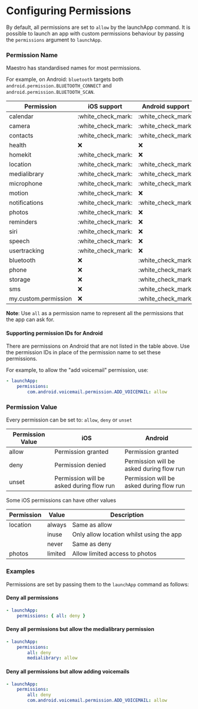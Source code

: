 # Configuring Permissions

By default, all permissions are set to `allow` by the launchApp command. It is possible to launch an app with custom permissions behaviour by passing the `permissions` argument to `launchApp`.

### Permission Name

Maestro has standardised names for most permissions.

For example, on Android: `bluetooth` targets both `android.permission.BLUETOOTH_CONNECT` and `android.permission.BLUETOOTH_SCAN`.

| Permission           | iOS support          | Android support      |
| -------------------- | -------------------- | -------------------- |
| calendar             | :white\_check\_mark: | :white\_check\_mark: |
| camera               | :white\_check\_mark: | :white\_check\_mark: |
| contacts             | :white\_check\_mark: | :white\_check\_mark: |
| health               | ❌                    | ❌                    |
| homekit              | :white\_check\_mark: | ❌                    |
| location             | :white\_check\_mark: | :white\_check\_mark: |
| medialibrary         | :white\_check\_mark: | :white\_check\_mark: |
| microphone           | :white\_check\_mark: | :white\_check\_mark: |
| motion               | :white\_check\_mark: | ❌                    |
| notifications        | :white\_check\_mark: | :white\_check\_mark: |
| photos               | :white\_check\_mark: | ❌                    |
| reminders            | :white\_check\_mark: | ❌                    |
| siri                 | :white\_check\_mark: | ❌                    |
| speech               | :white\_check\_mark: | ❌                    |
| usertracking         | :white\_check\_mark: | ❌                    |
| bluetooth            | ❌                    | :white\_check\_mark: |
| phone                | ❌                    | :white\_check\_mark: |
| storage              | ❌                    | :white\_check\_mark: |
| sms                  | ❌                    | :white\_check\_mark: |
| my.custom.permission | ❌                    | :white\_check\_mark: |

**Note**: Use `all` as a permission name to represent all the permissions that the app can ask for.

#### Supporting permission IDs for Android

There are permissions on Android that are not listed in the table above. Use the permission IDs in place of the permission name to set these permissions.

For example, to allow the "add voicemail" permission, use:

```yaml
- launchApp:
    permissions:
        com.android.voicemail.permission.ADD_VOICEMAIL: allow
```

### Permission Value

Every permission can be set to: `allow`, `deny` or `unset`

| Permission Value | iOS                                      | Android                                  |
| ---------------- | ---------------------------------------- | ---------------------------------------- |
| allow            | Permission granted                       | Permission granted                       |
| deny             | Permission denied                        | Permission will be asked during flow run |
| unset            | Permission will be asked during flow run | Permission will be asked during flow run |

Some iOS permissions can have other values

| Permission | Value   | Description                              |
| ---------- | ------- | ---------------------------------------- |
| location   | always  | Same as allow                            |
|            | inuse   | Only allow location whilst using the app |
|            | never   | Same as deny                             |
| photos     | limited | Allow limited access to photos           |

### Examples

Permissions are set by passing them to the `launchApp` command as follows:

#### Deny all permissions

```yaml
- launchApp:
    permissions: { all: deny } 
```

#### Deny all permissions but allow the medialibrary permission

```yaml
- launchApp:
    permissions:
        all: deny
        medialibrary: allow
```

#### Deny all permissions but allow adding voicemails

```yaml
- launchApp:
    permissions:
        all: deny
        com.android.voicemail.permission.ADD_VOICEMAIL: allow
```
